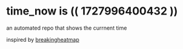 # time_now is (( 1727996400432 ))

an automated repo that shows the currnent time

inspired by [breakingheatmap](https://github.com/breakingheatmap/breakingheatmap)